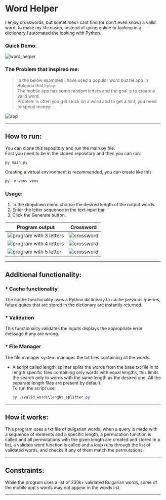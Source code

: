 # Word Helper

I enjoy crosswords, but sometimes I cant find (or don't even know) a valid
word, to make my life easier, instead of going online or looking in a dictionary
I automated the looking with Python.

### Quick Demo:

![word_helper](https://i.imgur.com/YCFnT6z.gif)

### The Problem that inspired me:

> In the below examples I have used a popular word puzzle app in Bulgaria that I
> play.  
> The mobile app has some random letters and the goal is to create a valid
> word.  
> Problem is often you get stuck on a word and to get a hint, you need to spend
> money.

![app](https://i.imgur.com/6vNWu8F.jpg)


----

## How to run:

You can clone this repository and run the main.py file.  
First you need to be in the cloned repository and then you can run:

  ~~~ powershell
  py main.py
  ~~~

Creating a virtual environment is recommended, you can create like this

  ~~~ powershell
  py -m venv venv
  ~~~

### Usage:

1. In the dropdown menu choose the desired length of the output words.
2. Enter the letter sequence in the text input bar.
3. Click the Generate button.

| **Program output**                                         | **Crossword**                                 |
|------------------------------------------------------------|-----------------------------------------------|
| ![program with 3 letters](https://i.imgur.com/mUDbM0z.jpg) | ![crossword](https://i.imgur.com/GkPUtC2.jpg) |
| ![program with 4 letters](https://i.imgur.com/0be41fJ.jpg) | ![crossword](https://i.imgur.com/2muhuM2.jpg) |
| ![program with 5 letter](https://i.imgur.com/jl0cpTs.jpg)  | ![crossword](https://i.imgur.com/1cRONjM.jpg) |

---- 

## Additional functionality:

###    * __Cache functionality__

The cache functionality uses a Python dictionary to cache previous queries,
future quires that are stored in the dictionary are instantly returned.

###    * __Validation__

This functionality validates the inputs displays the appropriate error message
if any are wrong.

###    * __File Manager__

The file manager system manages the txt files containing all the words.

* A script called length_splitter splits the words from the base txt
  file in to length specific files containing only words with equal lengths,
  this limits the search only to words with the same length as the desired one.
  All the separate length files are present by default.  
  To run the script use:
  ~~~ powershell
  py .\valid_words\lenght_splitter.py
  ~~~

----

## How it works:

This program uses a txt file of bulgarian words, when a query is made with a
sequence of elements and a specific length, a permutation function is called and
all permutations with the given length are created and stored in a list, a
validate word function is called and a loop runs through the list of validated
words, and checks if any of them match the permutations.

----

## Constraints:

While the program uses a list of 230k+ validated Bulgarian words, some of the
mobile app's words may not appear in the words list.

----
